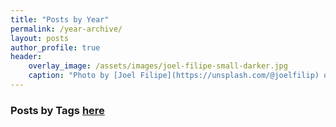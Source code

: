 ```yaml
---
title: "Posts by Year"
permalink: /year-archive/
layout: posts
author_profile: true
header:
    overlay_image: /assets/images/joel-filipe-small-darker.jpg
    caption: "Photo by [Joel Filipe](https://unsplash.com/@joelfilip) on [Unsplash](https://unsplash.com)"
---
```


### Posts by <strong><i class="fas fa-fw fa-tags" aria-hidden="true"></i>  Tags [here](/tags)
